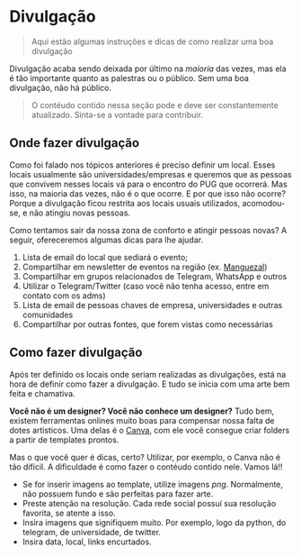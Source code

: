 # Divulgação
> Aqui estão algumas instruções e dicas de como realizar uma boa divulgação

Divulgação acaba sendo deixada por último na *maioria* das vezes, mas ela é tão importante quanto as palestras ou o público. Sem uma boa divulgação, não há público.


> O contéudo contido nessa seção pode e deve ser constantemente atualizado. Sinta-se a vontade para contribuir. 



## Onde fazer divulgação

Como foi falado nos tópicos anteriores é preciso definir um local. Esses locais usualmente são universidades/empresas e queremos que as pessoas que convivem nesses locais vá para o encontro do PUG que ocorrerá. Mas isso, na maioria das vezes, não é o que ocorre. E por que isso não ocorre? Porque a divulgação ficou restrita aos locais usuais utilizados, acomodou-se, e não atingiu novas pessoas. 


Como tentamos sair da nossa zona de conforto e atingir pessoas novas?
A seguir, ofereceremos algumas dicas para lhe ajudar.

1. Lista de email do local que sediará o evento;
2. Compartilhar em newsletter de eventos na região (ex. [Manguezal](https://comunidademanguezal.slack.com/))
3. Compartilhar em grupos relacionados de Telegram, WhatsApp e outros
4. Utilizar o Telegram/Twitter (caso você não tenha acesso, entre em contato com os adms)
5. Lista de email de pessoas chaves de empresa, universidades e outras comunidades
5. Compartilhar por outras fontes, que forem vistas como necessárias


## Como fazer divulgação

Após ter definido os locais onde seriam realizadas as divulgações, está na hora de definir como fazer a divulgação. E tudo se inicia com uma arte bem feita e chamativa.

**Você não é um designer? Você não conhece um designer?** Tudo bem, existem ferramentas onlines muito boas para compensar nossa falta de dotes artisticos. Uma delas é o [Canva](https://www.canva.com/), com ele você consegue criar folders a partir de templates prontos. 

Mas o que você quer é dicas, certo? Utilizar, por exemplo, o Canva não é tão difícil. A dificuldade é como fazer o contéudo contido nele. Vamos lá!!

- Se for inserir imagens ao template, utilize imagens *png*. Normalmente, não possuem fundo e são perfeitas para fazer arte.
- Preste atenção na resolução. Cada rede social possuí sua resolução favorita, se atente a isso.
- Insira imagens que signifiquem muito. Por exemplo, logo da python, do telegram, de universidade, de twitter.
- Insira data, local, links encurtados.

